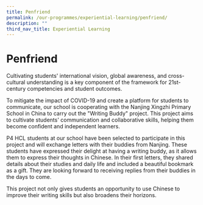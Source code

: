 ```yaml
---
title: Penfriend
permalink: /our-programmes/experiential-learning/penfriend/
description: ""
third_nav_title: Experiential Learning
---
```

# **Penfriend**

Cultivating students' international vision, global awareness, and cross-cultural understanding is a key component of the framework for 21st-century competencies and student outcomes.

To mitigate the impact of COVID-19 and create a platform for students to communicate, our school is cooperating with the  Nanjing Xingzhi Primary School in China to carry out the "Writing Buddy" project. This project aims to cultivate students' communication and collaborative skills, helping them become confident and independent learners.

P4 HCL students at our school have been selected to participate in this project and will exchange letters with their buddies from Nanjing. These students have expressed their delight at having a writing buddy, as it allows them to express their thoughts in Chinese. In their first letters, they shared details about their studies and daily life and included a beautiful bookmark as a gift. They are looking forward to receiving replies from their buddies in the days to come.

This project not only gives students an opportunity to use Chinese to improve their writing skills but also broadens their horizons.
